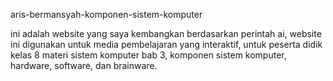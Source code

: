 aris-bermansyah-komponen-sistem-komputer

ini adalah website yang saya kembangkan berdasarkan perintah ai, 
website ini digunakan untuk media pembelajaran yang interaktif, 
untuk peserta didik kelas 8 materi sistem komputer bab 3, komponen sistem komputer, hardware, software, dan brainware.
